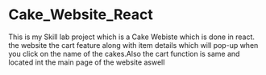 # Cake_Website_React
This is my Skill lab project which is a Cake Webiste which is done in react. the website the cart feature along with item details which will pop-up when you click on the name of the cakes.Also the cart function is same and located int the main page of the website aswell
